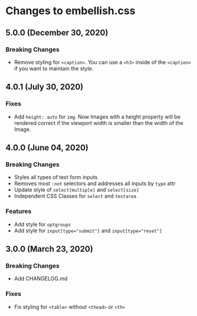 # Changes to embellish.css

## 5.0.0 (December 30, 2020)

### Breaking Changes

* Remove styling for `<caption>`. You can use a `<h3>` inside of the `<caption>` if you want to maintain the style.

## 4.0.1 (July 30, 2020)

### Fixes

* Add `height: auto` for `img`. Now Images with a height property will be rendered correct if the viewport width is smaller than the width of the Image.

## 4.0.0 (June 04, 2020)

### Breaking Changes

* Styles all types of text form inputs
* Removes most `:not` selectors and addresses all inputs by `type` attr
* Update style of `select[multiple]` and `select[size]`
* Independent CSS Classes for `select` and `textarea`

### Features

* Add style for `optgroups`
* Add style for `input[type="submit"]` and `input[type="reset"]`

## 3.0.0 (March 23, 2020)

### Breaking Changes

* Add CHANGELOG.md

### Fixes

* Fix styling for `<table>` without `<thead>` or `<th>`
